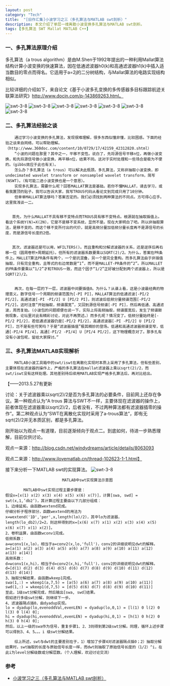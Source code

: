 ```yaml
---
layout: post
category: "Tech"
title:  "[旧作汇集]小波学习之三（多孔算法与MATLAB swt剖析）"
description: 本文介绍了单层一维离散小波变换多孔算法与MATLAB swt剖析。
tags: [多孔算法 SWT Mallat MATLAB C++]
---
```


###  一、多孔算法原理介绍 ###  
多孔算法（a trous algorithm）是由M.Shen于1992年提出的一种利用Mallat算法结构计算小波变换的快速算法，因在低通滤波器h0(k)和高通滤波器h1(k)中插入适当数目的零点而得名。它适用于a=2j的二分树结构，与Mallat算法的电路实现结构相似。

比较详细的介绍如下，来自论文《基于小波多孔变换的多传感器多目标跟踪航迹关联算法研究》http://www.docin.com/p-143869263.html。

![swt-3-8](/blog/images/dwt/swt-3-1)
![swt-3-8](/blog/images/dwt/swt-3-2)
![swt-3-8](/blog/images/dwt/swt-3-3)
![swt-3-8](/blog/images/dwt/swt-3-4)
![swt-3-8](/blog/images/dwt/swt-3-5)
![swt-3-8](/blog/images/dwt/swt-3-6)
![swt-3-8](/blog/images/dwt/swt-3-7)

###  二、多孔算法经验之谈 ###  

        通过学习小波变换的多孔算法，发现很难理解，很多东西似懂非懂，比较困惑。下面的经验之谈来自网络，可以帮助理解。（http://www.360doc.com/content/10/0729/17/42159_42312820.shtml）
        “小波的问题在那里？其中之一，平移不变性。说白了，先将源信号平移n位，再做小波变换，和先将源信号做小波变换，再平移n位，结果不同。这对于实时处理和一些场合是极为不便的。（gibbs效应于此也有关）。
        怎么办？多孔算法（a trous）可以解决此瓶颈。多孔算法，又称非抽取小波变换，即undecimated wavelet transform or nonsampled wavelet transform，简写(NSWT)。（有可能二进小波变换也是一个意思）。
        实现多孔算法，需要什么呢？回答MALLAT算法是基础。若你不懂MALLAT，请去学习，或看我置顶的贴子。我可以告诉大家，我写TROUS代码从看论文到完成只用了10分钟。
        但单单MALLAT算法够吗？答案否定的。我们必须找到两种算法的不同点。方可得心应手。这里我浅谈一二。


       首先，为什么MALLAT不具有移不变特点而TROUS具有移不变特点。根源就在抽取插值上。看这个系统Y(N)=X(2N)，它是不是移不变系统，显然不是。现在大家明白了吧。所以非抽取算法，是移不变的。而这个移不变所付出的代价，就是高频分量加低频分量长度再不是源信号的长度，而是源信号长度的2倍。


       其次，滤波器还是可以用，WFILTERS()。而且重构和分解滤波器的关系，还是逆序后再右移一位（圆周卷积+周期延托）。但所有的滤波器系数要乘以SQRT(2)/2。为什么，答案在PR条件上。MALLET算法PR条件有两个，一个是抗混叠，另一个是完全重构。而多孔算法由于非插值抽取，只有完全重构，且等式的右边常数是“1”，而不是MALLET-PR条件的“2”。所以MALLET的PR条件要乘以“1/2”才和TROUS一致，而这个因子“1/2”正好被分配到两个滤波器上，所以是SQRT(2)/2。


        再次，在每一层的下一层，滤波器中间要插值0。为什么？从谱上看，这是小波最经典的物理意义。数字信号一个周期的频谱范围为[-PI PI]，MALLAT算法的低通滤波[-PI/2 PI/2]，高通滤波[-PI -PI/2] U [PI/2 PI]，则滤波后低频分量频谱范围[-PI/2 PI/2]。这时注意“开始抽取，频谱展宽”，又回到源信号频谱[-PI PI]，然后再低通、高通滤波，周而复始。（小波包的问题顺便也说一下，实际上将高频抽取，频谱展宽后，发生了频谱颠倒现象，论坛里对此有精彩讨论，对此不再赘述。）而多孔呢？情况变了。低频分量始终是[-PI/2 PI/2]，若低通滤波器仍是[-PI/2 PI/2]，高通滤波器[-PI -PI/2] U [PI/2 PI]，岂不是有些可笑吗？于是“滤波器插值”极其精妙的登场。低通和高通滤波器频谱变窄，低通[-PI/4 PI/4]，高通[-PI/2 -PI/4] U [PI/4 PI/2]，这下物理概念对了。那多孔有没有小波包呢，留给大家探讨。”


###  三、多孔算法MATLAB实现解析 ###  
        MATLAB小波工具箱中的swt/iswt在离散化实现时本质上采用了多孔算法，但有些差别，主要体现在滤波器的操作上，严格的多孔算法在mallat滤波器上乘以sqrt(2)/2，而swt/iswt没有这样处理。其他差别待后续用MATLAB实现严格多孔算法后，再对比给出。

 【——2013.5.27有更新

讨论：关于滤波器乘以sqrt(2)/2是否为多孔算法的必要条件，目前网上还存在争议。第一种观点认为“A trous 算法与SWT不一样，主要体现在滤波器的操作上，前者体现在滤波器乘以sqrt(2)/2，后者没有，不过两种算法都有滤波器插零的操作”。第二种观点认为“SWT在离散化实现时采用了a-trous算法”，即有无sqrt(2)/2并无本质区别，都是多孔算法。

刚开始以为观点一有道理，目前逐渐倾向于观点二。到底如何，待进一步熟悉理解，目前仅供讨论。

观点一来源：http://blog.csdn.net/windydreams/article/details/8063093

观点二来源：http://www.ilovematlab.cn/thread-102623-1-1.html】

接下来分析一下MATLAB swt的实现算法。
![swt-3-8](/blog/images/dwt/swt-3-8)

                             MATLAB中swt实现算法示意图

~~~
        MATLAB中swt实现过程主要步骤是：
假设x=[x(1) x(2) x(3) x(4) x(5) x(6) x(7)]，计算[swa, swd] = swt(x,1,’db2’)，其计算过程主要由以下几部分组成：
1、边缘延拓，由函数wextend完成。
仔细分析子程序部分，函数wextend的用法为x=wextend('1D','per',x,length(lo)/2)，其中lo为滤波器，length(lo_db2)/2=2，则这样得到的x=[x(6) x(7) x(1) x(2) x(3) x(4) x(5) x(6) x(7) x(1) x(2)]。
2、卷积运算，由函数wconv1完成。
低频系数：
a=wconv1(x,lo)，相当于a=conv2(x,lo,'full')，conv2的详细说明见dwt的解释。
a=[a(1) a(2) a(3) a(4) a(5) a(6) a(7) a(8) a(9) a(10) a(11) a(12) a(13) a(14)]
高频系数：
d=wconv1(x,hi)，相当于d=conv2(x,hi,'full')，conv2的详细说明见dwt的解释。
d=[d(1) d(2) d(3) d(4) d(5) d(6) d(7) d(8) d(9) d(10) d(11) d(12) d(13) d(14)]
3、抽取分解结果，由函数wkeep1完成。
swa(1,:) = wkeep1(a,7,5) = [a(5) a(6) a(7) a(8) a(9) a(10) a(11)]
swd(1,:) = wkeep1(d,7,5) = [d(5) d(6) d(7) d(8) d(9) d(10) d(11)]
至此，1级swt分解完成，然后输出[swa, swd]结果。
假如进行多级swt分解，则继续下一步。
4、滤波器隔点插0，由dyadup实现。
lo = dyadup(lo,evenoddVal,evenLEN) = dyadup(lo,0,1) = [l(1) 0 l(2) 0 l(3) 0 l(4) 0];
hi = dyadup(hi,evenoddVal,evenLEN) = dyadup(hi,0,1) = [h(1) 0 h(2) 0 h(3) 0 h(4) 0];
然后，以上一级的swa作为信号，重复步骤1、2、3则得到第2级swt分解。同理，循环上述步骤可以得到3、4、5。。。i 级swt分解结果。
~~~

        综上所述，swt与dwt的主要差别在于，1）增加了步骤4对滤波器隔点插0；2）抽取分解结果时，swt抽取的长度与原始信号长度一样，而dwt则抽取了原始信号长度的（1/2）^i，在此i为level分解级数或分解层数。（个人理解，欢迎讨论交流）


### 参考  ###
* <a href="http://blog.csdn.net/share_happy_1984/article/details/8971245">小波学习之三（多孔算法与MATLAB swt剖析）</a>
